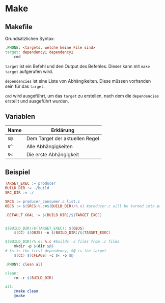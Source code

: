 # Make

## Makefile

Grundsätzlichen Syntax:

```makefile
.PHONE: <targets, welche keine File sind>
target: dependency1 dependency2
	cmd
```

`target` ist ein Befehl und den Output des Befehles. Dieser kann mit `make target` aufgerufen wird.

`dependencies` ist eine Liste von Abhängikeiten. Diese müssen vorhanden sein für das `target`. 

`cmd` wird ausgeführt, um das `target` zu erstellen, nach dem die `dependencies` erstellt und ausgeführt wurden.

## Variablen

| Name | Erklärung                      |
| ---- | ------------------------------ |
| `$@` | Dem Target der aktuellen Regel |
| `$^` | Alle Abhängigkeiten            |
| `$<` | Die erste Abhängigkeit         |

## Beispiel

```makefile
TARGET_EXEC := producer
BUILD_DIR := ./build
SRC_DIR := ./

SRCS := producer_consumer.c list.c
OBJS := $(SRCS:%.c=$(BUILD_DIR)/%.o) #producer.c will be turned into producer.o

.DEFAULT_GOAL := $(BUILD_DIR)/$(TARGET_EXEC)


$(BUILD_DIR)/$(TARGET_EXEC): $(OBJS)
	$(CC) $(OBJS) -o $(BUILD_DIR)/$(TARGET_EXEC)

$(BUILD_DIR)/%.o: %.c #builds .o files from .c files
	mkdir -p $(dir $@)
# $< is the first dependency, $@ is the target
	$(CC) $(CFLAGS) -c $< -o $@ 

.PHONY: clean all

clean: 
	rm -r $(BUILD_DIR)

all:
	@make clean
	@make
```

